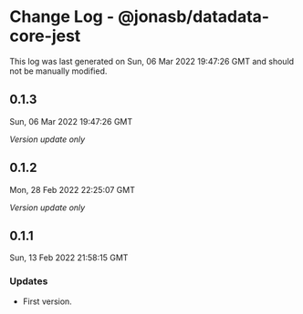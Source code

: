 # Change Log - @jonasb/datadata-core-jest

This log was last generated on Sun, 06 Mar 2022 19:47:26 GMT and should not be manually modified.

## 0.1.3
Sun, 06 Mar 2022 19:47:26 GMT

_Version update only_

## 0.1.2
Mon, 28 Feb 2022 22:25:07 GMT

_Version update only_

## 0.1.1
Sun, 13 Feb 2022 21:58:15 GMT

### Updates

- First version.

